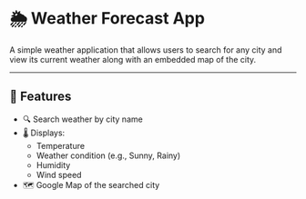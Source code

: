# 🌦️ Weather Forecast App

A simple weather application that allows users to search for any city and view its current weather along with an embedded map of the city.

---

## 📌 Features

- 🔍 Search weather by city name
- 🌡️ Displays:
  - Temperature
  - Weather condition (e.g., Sunny, Rainy)
  - Humidity
  - Wind speed
- 🗺️ Google Map of the searched city 
